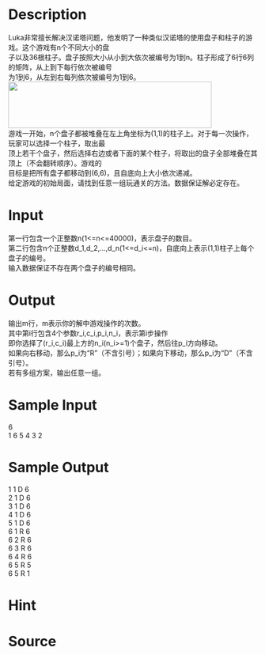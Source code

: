 
# Description

<div class="content"><div>Luka非常擅长解决汉诺塔问题，他发明了一种类似汉诺塔的使用盘子和柱子的游戏。这个游戏有n个不同大小的盘</div>
<div>子以及36根柱子。盘子按照大小从小到大依次被编号为1到n。柱子形成了6行6列的矩阵，从上到下每行依次被编号</div>
<div>为1到6，从左到右每列依次被编号为1到6。</div>
<div><img src="/source/bzoj/4790/img/aHR0cHM6Ly9seWRzeS5jb20vSnVkZ2VPbmxpbmUvdXBsb2FkLzIwMTcwNC9waWMoMSkuanBn.jpg" width="411" height="94" alt=""/></div>
<div>游戏一开始，n个盘子都被堆叠在左上角坐标为(1,1)的柱子上。对于每一次操作，玩家可以选择一个柱子，取出最</div>
<div>顶上若干个盘子，然后选择右边或者下面的某个柱子，将取出的盘子全部堆叠在其顶上（不会翻转顺序）。游戏的</div>
<div>目标是把所有盘子都移动到(6,6)，且自底向上大小依次递减。</div>
<div>给定游戏的初始局面，请找到任意一组玩通关的方法。数据保证解必定存在。</div>
<div></div></div>

# Input

<div class="content"><div>第一行包含一个正整数n(1&lt;=n&lt;=40000)，表示盘子的数目。</div>
<div>第二行包含n个正整数d_1,d_2,...,d_n(1&lt;=d_i&lt;=n)，自底向上表示(1,1)柱子上每个盘子的编号。</div>
<div>输入数据保证不存在两个盘子的编号相同。</div>
<div></div></div>

# Output

<div class="content"><div>输出m行，m表示你的解中游戏操作的次数。</div>
<div>其中第i行包含4个参数r_i,c_i,p_i,n_i，表示第i步操作</div>
<div>即你选择了(r_i,c_i)最上方的n_i(n_i&gt;=1)个盘子，然后往p_i方向移动。</div>
<div>如果向右移动，那么p_i为“R”（不含引号）；如果向下移动，那么p_i为“D”（不含引号）。</div>
<div>若有多组方案，输出任意一组。</div>
<div></div></div>

# Sample Input

<div class="content"><span class="sampledata">6<br/>
1 6 5 4 3 2</span></div>

# Sample Output

<div class="content"><span class="sampledata">1 1 D 6<br/>
2 1 D 6<br/>
3 1 D 6<br/>
4 1 D 6<br/>
5 1 D 6<br/>
6 1 R 6<br/>
6 2 R 6<br/>
6 3 R 6<br/>
6 4 R 6<br/>
6 5 R 5<br/>
6 5 R 1</span></div>

# Hint

<div class="content"><p></p></div>

# Source

<div class="content"><p><a href="problemset.php?search="></a></p></div>

